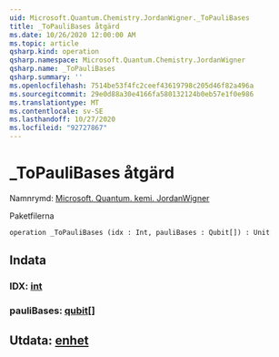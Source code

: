 ```yaml
---
uid: Microsoft.Quantum.Chemistry.JordanWigner._ToPauliBases
title: _ToPauliBases åtgärd
ms.date: 10/26/2020 12:00:00 AM
ms.topic: article
qsharp.kind: operation
qsharp.namespace: Microsoft.Quantum.Chemistry.JordanWigner
qsharp.name: _ToPauliBases
qsharp.summary: ''
ms.openlocfilehash: 7514be53f4fc2ceef43619798c205d46f82a496a
ms.sourcegitcommit: 29e0d88a30e4166fa580132124b0eb57e1f0e986
ms.translationtype: MT
ms.contentlocale: sv-SE
ms.lasthandoff: 10/27/2020
ms.locfileid: "92727867"
---
```

# <a name="_topaulibases-operation"></a>_ToPauliBases åtgärd

Namnrymd: [Microsoft. Quantum. kemi. JordanWigner](xref:Microsoft.Quantum.Chemistry.JordanWigner)

Paketfilerna [](https://nuget.org/packages/)




```qsharp
operation _ToPauliBases (idx : Int, pauliBases : Qubit[]) : Unit
```


## <a name="input"></a>Indata

### <a name="idx--int"></a>IDX: [int](xref:microsoft.quantum.lang-ref.int)




### <a name="paulibases--qubit"></a>pauliBases: [qubit](xref:microsoft.quantum.lang-ref.qubit)[]





## <a name="output--unit"></a>Utdata: [enhet](xref:microsoft.quantum.lang-ref.unit)

